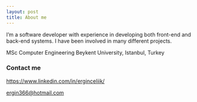 ```yaml
---
layout: post
title: About me
---
```


I’m a software developer with experience in developing both front-end and back-end systems.
I have been involved in many different projects.

MSc Computer Engineering Beykent University, Istanbul, Turkey

### Contact me

https://www.linkedin.com/in/erginceliik/

[ergin366@hotmail.com](mailto:ergin366@hotmail.com)
